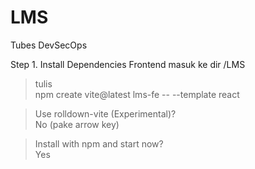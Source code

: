 # LMS
Tubes DevSecOps

Step 1. Install Dependencies Frontend
  masuk ke dir /LMS
  > tulis </br>
  npm create vite@latest lms-fe -- --template react

  > Use rolldown-vite (Experimental)? </br>
  No (pake arrow key)

  > Install with npm and start now? </br>
  Yes